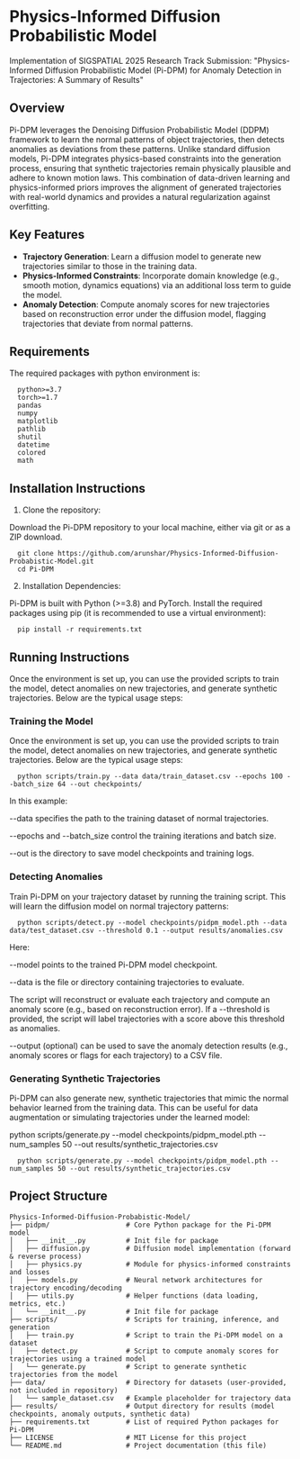 # Physics-Informed Diffusion Probabilistic Model
 Implementation of SIGSPATIAL 2025 Research Track Submission: "Physics-Informed Diffusion Probabilistic Model (Pi-DPM) for Anomaly Detection in Trajectories: A Summary of Results"

## Overview
Pi-DPM leverages the Denoising Diffusion Probabilistic Model (DDPM) framework to learn the normal patterns of object trajectories, then detects anomalies as deviations from these patterns. Unlike standard diffusion models, Pi-DPM integrates physics-based constraints into the generation process, ensuring that synthetic trajectories remain physically plausible and adhere to known motion laws. This combination of data-driven learning and physics-informed priors improves the alignment of generated trajectories with real-world dynamics and provides a natural regularization against overfitting.

## Key Features

- **Trajectory Generation**: Learn a diffusion model to generate new trajectories similar to those in the training data.
- **Physics-Informed Constraints**: Incorporate domain knowledge (e.g., smooth motion, dynamics equations) via an additional loss term to guide the model.
- **Anomaly Detection**: Compute anomaly scores for new trajectories based on reconstruction error under the diffusion model, flagging trajectories that deviate from normal patterns.

## Requirements

The required packages with python environment is:

      python>=3.7
      torch>=1.7
      pandas
      numpy
      matplotlib
      pathlib
      shutil
      datetime
      colored
      math

## Installation Instructions

1. Clone the repository: 

Download the Pi-DPM repository to your local machine, either via git or as a ZIP download.

      git clone https://github.com/arunshar/Physics-Informed-Diffusion-Probabistic-Model.git
      cd Pi-DPM

2. Installation Dependencies: 

Pi-DPM is built with Python (>=3.8) and PyTorch. Install the required packages using pip (it is recommended to use a virtual environment):

      pip install -r requirements.txt

## Running Instructions

Once the environment is set up, you can use the provided scripts to train the model, detect anomalies on new trajectories, and generate synthetic trajectories. Below are the typical usage steps:

### Training the Model

Once the environment is set up, you can use the provided scripts to train the model, detect anomalies on new trajectories, and generate synthetic trajectories. Below are the typical usage steps:

      python scripts/train.py --data data/train_dataset.csv --epochs 100 --batch_size 64 --out checkpoints/							

In this example:

--data specifies the path to the training dataset of normal trajectories.

--epochs and --batch_size control the training iterations and batch size.

--out is the directory to save model checkpoints and training logs.


### Detecting Anomalies

Train Pi-DPM on your trajectory dataset by running the training script. This will learn the diffusion model on normal trajectory patterns:

	  python scripts/detect.py --model checkpoints/pidpm_model.pth --data data/test_dataset.csv --threshold 0.1 --output results/anomalies.csv						

Here:

--model points to the trained Pi-DPM model checkpoint.

--data is the file or directory containing trajectories to evaluate.

The script will reconstruct or evaluate each trajectory and compute an anomaly score (e.g., based on reconstruction error). If a --threshold is provided, the script will label trajectories with a score above this threshold as anomalies.

--output (optional) can be used to save the anomaly detection results (e.g., anomaly scores or flags for each trajectory) to a CSV file.

### Generating Synthetic Trajectories

Pi-DPM can also generate new, synthetic trajectories that mimic the normal behavior learned from the training data. This can be useful for data augmentation or simulating trajectories under the learned model:

python scripts/generate.py --model checkpoints/pidpm_model.pth --num_samples 50 --out results/synthetic_trajectories.csv

      python scripts/generate.py --model checkpoints/pidpm_model.pth --num_samples 50 --out results/synthetic_trajectories.csv


## Project Structure
```text
Physics-Informed-Diffusion-Probabistic-Model/
├── pidpm/                   # Core Python package for the Pi-DPM model
│   ├── __init__.py          # Init file for package
│   ├── diffusion.py         # Diffusion model implementation (forward & reverse process)
│   ├── physics.py           # Module for physics-informed constraints and losses
│   ├── models.py            # Neural network architectures for trajectory encoding/decoding
│   ├── utils.py             # Helper functions (data loading, metrics, etc.)
│   └── __init__.py          # Init file for package
├── scripts/                 # Scripts for training, inference, and generation
│   ├── train.py             # Script to train the Pi-DPM model on a dataset
│   ├── detect.py            # Script to compute anomaly scores for trajectories using a trained model
│   └── generate.py          # Script to generate synthetic trajectories from the model
├── data/                    # Directory for datasets (user-provided, not included in repository)
│   └── sample_dataset.csv   # Example placeholder for trajectory data
├── results/                 # Output directory for results (model checkpoints, anomaly outputs, synthetic data)
├── requirements.txt         # List of required Python packages for Pi-DPM
├── LICENSE                  # MIT License for this project
└── README.md                # Project documentation (this file)
																															
